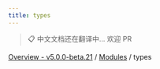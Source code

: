 ```yaml
---
title: types
---
```


> 📋 中文文档还在翻译中... 欢迎 PR

[Overview - v5.0.0-beta.21](../README.zh.md) / [Modules](../modules.zh.md) / types
